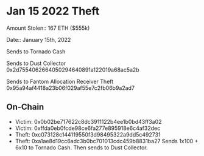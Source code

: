 # Jan 15 2022 Theft


Amount Stolen:: 167 ETH ($555k)

Date:: January 15th, 2022

Sends to Tornado Cash

Sends to Dust Collector 0x2d7554062664050294640891a122019a68ac5a2b

Sends to Fantom Allocation Receiver Theft 0x95a94af4418a23b06f029af55e7c2fb06b9a2ad7

## On-Chain
- Victim: 0x0b02be717622c8dc3911122b4ee1b0bd43ff3a02
- Victim: 0xffda0eb0fcde98ce6fa277e895918e6c4af32dec
- Theft: 0xc073128c144119550f3d98495322a9dd5c492731
- Theft: 0xa1ae8d19cc6adc3b0bc701013cdc459b8831ba27 Sends 1x100 + 6x10 to Tornado Cash. Then sends to Dust Collector.

